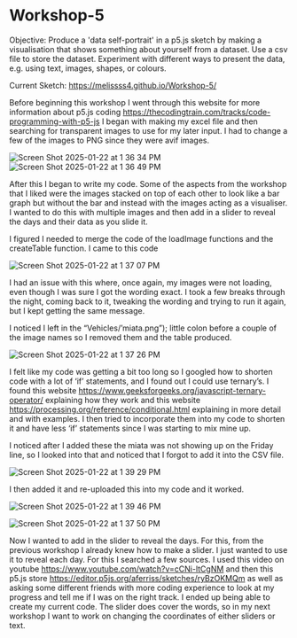 # Workshop-5

Objective:
Produce a 'data self-portrait' in a p5.js sketch by making a visualisation that shows something about yourself from a dataset. Use a csv file to store the dataset.
Experiment with different ways to present the data, e.g. using text, images, shapes, or colours.


Current Sketch: [https://melissss4.github.io/Workshop-5/ ](https://melissss4.github.io/Workshop-5/) 


Before beginning this workshop I went through this website for more information about p5.js coding https://thecodingtrain.com/tracks/code-programming-with-p5-js 
I began with making my excel file and then searching for transparent images to use for my later input. I had to change a few of the images to PNG since they were avif images. 

![Screen Shot 2025-01-22 at 1 36 34 PM](https://github.com/user-attachments/assets/0dfa86af-1a93-4545-a764-d6399ba6706b)
![Screen Shot 2025-01-22 at 1 36 49 PM](https://github.com/user-attachments/assets/5d36f7dd-abdb-46e9-ba88-3d2db898f0a0)


After this I began to write my code. 
Some of the aspects from the workshop that I liked were the images stacked on top of each other to look like a bar graph but without the bar and instead with the images acting as a visualiser. 
I wanted to do this with multiple images and then add in a slider to reveal the days and their data as you slide it. 

I figured I needed to merge the code of the loadImage functions and the createTable function.
I came to this code

![Screen Shot 2025-01-22 at 1 37 07 PM](https://github.com/user-attachments/assets/301512c7-8740-42cd-aaa9-df939ca67360)


I had an issue with this where, once again, my images were not loading, even though I was sure I got the wording exact. I took a few breaks through the night, coming back to it, tweaking the wording and trying to run it again, but I kept getting the same message. 

I noticed I left in the “Vehicles/’miata.png”); little colon before a couple of the image names so I removed them and the table produced.

![Screen Shot 2025-01-22 at 1 37 26 PM](https://github.com/user-attachments/assets/dcdc952f-0fac-4032-bb81-dd9f53eca64c)

I felt like my code was getting a bit too long so I googled how to shorten code with a lot of ‘if’ statements, and I found out I could use ternary’s. I found this website https://www.geeksforgeeks.org/javascript-ternary-operator/ explaining how they work and this website https://processing.org/reference/conditional.html explaining in more detail and with examples. I then tried to incorporate them into my code to shorten it and have less ‘if’ statements since I was starting to mix mine up. 

I noticed after I added these the miata was not showing up on the Friday line, so I looked into that and noticed that I forgot to add it into the CSV file. 

![Screen Shot 2025-01-22 at 1 39 29 PM](https://github.com/user-attachments/assets/d32db9df-1b0d-4f35-ad6e-cf4cee38e944)


I then added it and re-uploaded this into my code and it worked. 

![Screen Shot 2025-01-22 at 1 39 46 PM](https://github.com/user-attachments/assets/9e3b272c-69d6-48bd-bd9c-90928de6852c)


![Screen Shot 2025-01-22 at 1 37 50 PM](https://github.com/user-attachments/assets/1926a2a3-ac64-482c-9843-855aed660bb5)



Now I wanted to add in the slider to reveal the days. For this, from the previous workshop I already knew how to make a slider. I just wanted to use it to reveal each day. For this I searched a few sources. I used this video on youtube https://www.youtube.com/watch?v=cCNi-ltCgNM and then this p5.js store https://editor.p5js.org/aferriss/sketches/ryBzOKMQm as well as asking some different friends with more coding experience to look at my progress and tell me if I was on the right track. I ended up being able to create my current code. The slider does cover the words, so in my next workshop I want to work on changing the coordinates of either sliders or text. 


